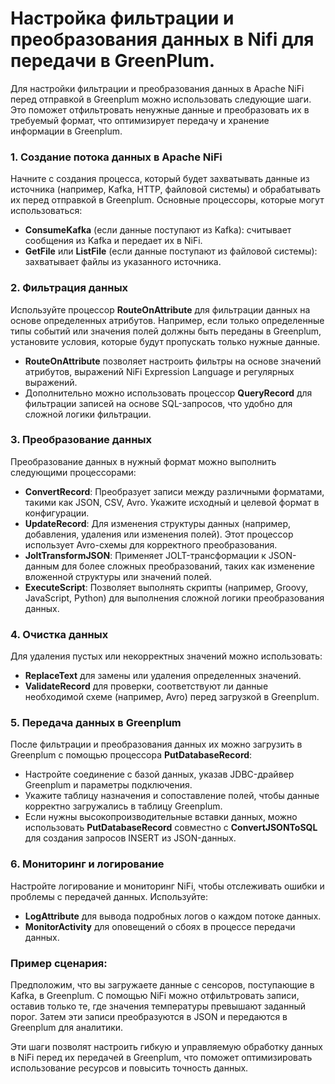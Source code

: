 # Настройка фильтрации и преобразования данных в Nifi для передачи в GreenPlum.
Для настройки фильтрации и преобразования данных в Apache NiFi перед отправкой в Greenplum можно использовать следующие шаги. Это поможет отфильтровать ненужные данные и преобразовать их в требуемый формат, что оптимизирует передачу и хранение информации в Greenplum.

### 1. **Создание потока данных в Apache NiFi**
   Начните с создания процесса, который будет захватывать данные из источника (например, Kafka, HTTP, файловой системы) и обрабатывать их перед отправкой в Greenplum. Основные процессоры, которые могут использоваться:
   - **ConsumeKafka** (если данные поступают из Kafka): считывает сообщения из Kafka и передает их в NiFi.
   - **GetFile** или **ListFile** (если данные поступают из файловой системы): захватывает файлы из указанного источника.

### 2. **Фильтрация данных**
   Используйте процессор **RouteOnAttribute** для фильтрации данных на основе определенных атрибутов. Например, если только определенные типы событий или значения полей должны быть переданы в Greenplum, установите условия, которые будут пропускать только нужные данные.

   - **RouteOnAttribute** позволяет настроить фильтры на основе значений атрибутов, выражений NiFi Expression Language и регулярных выражений.
   - Дополнительно можно использовать процессор **QueryRecord** для фильтрации записей на основе SQL-запросов, что удобно для сложной логики фильтрации.

### 3. **Преобразование данных**
   Преобразование данных в нужный формат можно выполнить следующими процессорами:
   
   - **ConvertRecord**: Преобразует записи между различными форматами, такими как JSON, CSV, Avro. Укажите исходный и целевой формат в конфигурации.
   - **UpdateRecord**: Для изменения структуры данных (например, добавления, удаления или изменения полей). Этот процессор использует Avro-схемы для корректного преобразования.
   - **JoltTransformJSON**: Применяет JOLT-трансформации к JSON-данным для более сложных преобразований, таких как изменение вложенной структуры или значений полей.
   - **ExecuteScript**: Позволяет выполнять скрипты (например, Groovy, JavaScript, Python) для выполнения сложной логики преобразования данных.

### 4. **Очистка данных**
   Для удаления пустых или некорректных значений можно использовать:
   
   - **ReplaceText** для замены или удаления определенных значений.
   - **ValidateRecord** для проверки, соответствуют ли данные необходимой схеме (например, Avro) перед загрузкой в Greenplum.
   
### 5. **Передача данных в Greenplum**
   После фильтрации и преобразования данных их можно загрузить в Greenplum с помощью процессора **PutDatabaseRecord**:
   
   - Настройте соединение с базой данных, указав JDBC-драйвер Greenplum и параметры подключения.
   - Укажите таблицу назначения и сопоставление полей, чтобы данные корректно загружались в таблицу Greenplum.
   - Если нужны высокопроизводительные вставки данных, можно использовать **PutDatabaseRecord** совместно с **ConvertJSONToSQL** для создания запросов INSERT из JSON-данных.
  
### 6. **Мониторинг и логирование**
   Настройте логирование и мониторинг NiFi, чтобы отслеживать ошибки и проблемы с передачей данных. Используйте:
   - **LogAttribute** для вывода подробных логов о каждом потоке данных.
   - **MonitorActivity** для оповещений о сбоях в процессе передачи данных.
  
### Пример сценария: 
Предположим, что вы загружаете данные с сенсоров, поступающие в Kafka, в Greenplum. С помощью NiFi можно отфильтровать записи, оставив только те, где значения температуры превышают заданный порог. Затем эти записи преобразуются в JSON и передаются в Greenplum для аналитики.

Эти шаги позволят настроить гибкую и управляемую обработку данных в NiFi перед их передачей в Greenplum, что поможет оптимизировать использование ресурсов и повысить точность данных.